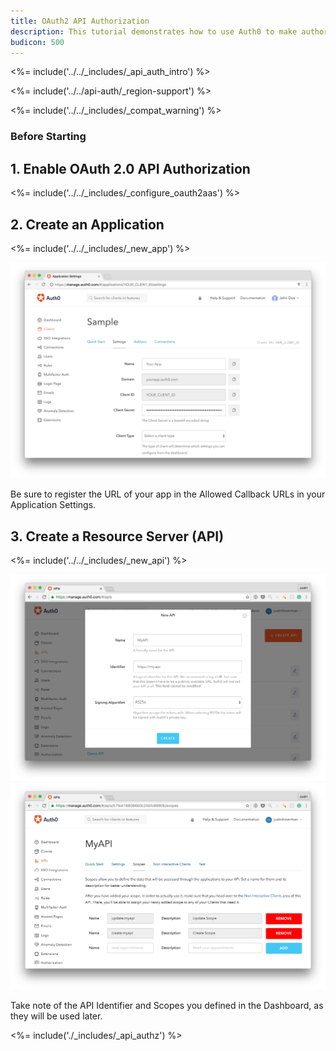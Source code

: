 ```yaml
---
title: OAuth2 API Authorization
description: This tutorial demonstrates how to use Auth0 to make authorized API calls from your web app.
budicon: 500
---
```


<%= include('../../_includes/_api_auth_intro') %>

<%= include('../../api-auth/_region-support') %>

<%= include('../../_includes/_compat_warning') %>

### Before Starting

## 1. Enable OAuth 2.0 API Authorization

<%= include('../../_includes/_configure_oauth2aas') %>

## 2. Create an Application

<%= include('../../_includes/_new_app') %>

![App Dashboard](/media/articles/angularjs/app_dashboard.png)

Be sure to register the URL of your app in the Allowed Callback URLs in your Application Settings.

## 3. Create a Resource Server (API)

<%= include('../../_includes/_new_api') %>

![Create API](/media/articles/api-auth/api-5.png)
![Update Scopes](/media/articles/api-auth/api-6.png)

Take note of the API Identifier and Scopes you defined in the Dashboard, as they will be used later.

<%= include('./_includes/_api_authz') %>
